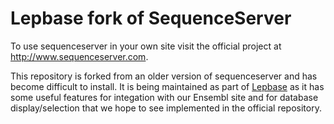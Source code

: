 # Lepbase fork of SequenceServer

To use sequenceserver in your own site visit the official project at http://www.sequenceserver.com.

This repository is forked from an older version of sequenceserver and has become difficult to install.  It is being maintained as part of [Lepbase](http://lepbase.org) as it has some useful features for integation with our Ensembl site and for database display/selection that we hope to see implemented in the official repository.
